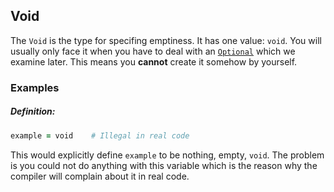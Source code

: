 ## Void

The `Void` is the type for specifing emptiness. It has one value: `void`. You will usually only face it when you have to deal with an [`Optional`](/mapping/option.md) which we examine later. This means you **cannot** create it somehow by yourself.

### Examples

##### **Definition:**

```ruby
example = void    # Illegal in real code
```

This would explicitly define `example` to be nothing, empty, `void`. The problem is you could not do anything with this variable which is the reason why the compiler will complain about it in real code.

##### 




